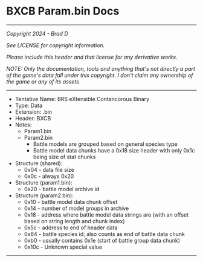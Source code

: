 # BXCB Param.bin Docs

---

*Copyright 2024 - Brad D*

*See LICENSE for copyright information.*

*Please include this header and that license for any derivative works.*

*NOTE: Only the documentation, tools and anything that's not directly a part of the game's data fall under this copyright. I don't claim any ownership of the game or any of its assets*

---

* Tentative Name: BRS eXtensible Contancorous Binary
* Type: Data
* Extension: .bin
* Header: BXCB
* Notes:
	* Param1.bin
	* Param2.bin
		* Battle models are grouped based on general species type
		* Battle model data chunks have a 0x18 size header with only 0x1c being size of stat chunks
* Structure (shared):
	* 0x04 - data file size
	* 0x0c - always 0x20
* Structure (param1.bin):
	* 0x20 - battle model archive id
* Structure (param2.bin):
	* 0x10 - battle model data chunk offset
	* 0x14 - number of model groups in archive
	* 0x18 - address where battle model data strings are (with an offset based on string length and chunk index)
	* 0x5c - address to end of header data
	* 0x64 - battle species id; also counts as end of battle data chunk
	* 0xb0 - usually contains 0x1e (start of battle group data chunk)
	* 0x10c - Unknown special value
---